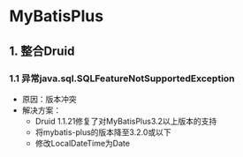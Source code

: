 # MyBatisPlus

## 1. 整合Druid

### 1.1 异常java.sql.SQLFeatureNotSupportedException

- 原因：版本冲突
- 解决方案： 
  - Druid 1.1.21修复了对MyBatisPlus3.2以上版本的支持
  - 将mybatis-plus的版本降至3.2.0或以下 
  - 修改LocalDateTime为Date
